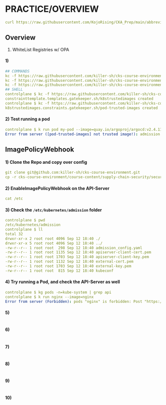 # PRACTICE/OVERVIEW
```yaml
curl https://raw.githubusercontent.com/KojoRising/CKA_Prep/main/abbreviated_alias.sh > alias.sh && source alias.sh
```

## Overview
1) WhiteList Registries w/ OPA

#### 1)  
```yaml
## COMMANDS
kc -f https://raw.githubusercontent.com/killer-sh/cks-course-environment/master/course-content/opa/gatekeeper.yaml
kc -f https://raw.githubusercontent.com/killer-sh/cks-course-environment/master/course-content/supply-chain-security/secure-the-supply-chain/whitelist-registries/opa/k8strustedimages_template.yaml
kc -f https://raw.githubusercontent.com/killer-sh/cks-course-environment/master/course-content/supply-chain-security/secure-the-supply-chain/whitelist-registries/opa/all_pod_must_have_trusted_images.yaml
## SHELL
controlplane $ kc -f https://raw.githubusercontent.com/killer-sh/cks-course-environment/master/course-content/supply-chain-security/secure-the-supply-chain/whitelist-registries/opa/k8strustedimages_template.yaml
constrainttemplate.templates.gatekeeper.sh/k8strustedimages created
controlplane $ kc -f https://raw.githubusercontent.com/killer-sh/cks-course-environment/master/course-content/supply-chain-security/secure-the-supply-chain/whitelist-registries/opa/all_pod_must_have_trusted_images.yaml
k8strustedimages.constraints.gatekeeper.sh/pod-trusted-images created
```

#### 2) Test running a pod
```yaml
controlplane $ k run pod my-pod --image=quay.io/argoproj/argocd:v2.4.11
Error from server ([pod-trusted-images] not trusted image!): admission webhook "validation.gatekeeper.sh" denied the request: [pod-trusted-images] not trusted image!
```

## ImagePolicyWebhook

#### 1) Clone the Repo and copy over config
```yaml
git clone git@github.com:killer-sh/cks-course-environment.git
cp -r cks-course-environment/course-content/supply-chain-security/secure-the-supply-chain/whitelist-registries/ImagePolicyWebhook/ /etc/kubernetes/admission

```

#### 2) EnableImagePolicyWebhook on the API-Server
```yaml
cat /etc
```

#### 3) Check the `/etc/kubernetes/admission` folder
```yaml
controlplane $ pwd
/etc/kubernetes/admission
controlplane $ ll
total 32
drwxr-xr-x 2 root root 4096 Sep 12 18:40 ./
drwxr-xr-x 5 root root 4096 Sep 12 18:40 ../
-rw-r--r-- 1 root root  298 Sep 12 18:40 admission_config.yaml
-rw-r--r-- 1 root root 1135 Sep 12 18:40 apiserver-client-cert.pem
-rw-r--r-- 1 root root 1703 Sep 12 18:40 apiserver-client-key.pem
-rw-r--r-- 1 root root 1132 Sep 12 18:40 external-cert.pem
-rw-r--r-- 1 root root 1703 Sep 12 18:40 external-key.pem
-rw-r--r-- 1 root root  815 Sep 12 18:40 kubeconf
```

#### 4) Try running a Pod, and check the API-Server as well
```yaml
controlplane $ kg pods -n=kube-system | grep api
controlplane $ k run nginx --image=nginx
Error from server (Forbidden): pods "nginx" is forbidden: Post "https://external-service:1234/check-image?timeout=30s": dial tcp: lookup external-service on 8.8.8.8:53: no such host
```

#### 5) 
```yaml

```

#### 6)
```yaml

```

#### 7)
```yaml

```

#### 8)
```yaml

```

#### 9)
```yaml

```

#### 10)
```yaml

```

